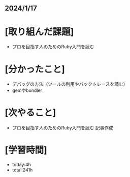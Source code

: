 ## 2024/1/17

# [取り組んだ課題]
- プロを目指す人のためのRuby入門を読む
# [分かったこと]
- デバッグの方法（ツールの利用やバックトレースを読む）
- gemやbundler
# [次やること]
- プロを目指す人のためのRuby入門を読む 記事作成
# [学習時間]
- today:4h  
- total:241h
